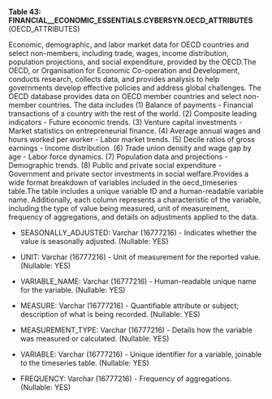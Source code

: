 **Table 43: FINANCIAL__ECONOMIC_ESSENTIALS.CYBERSYN.OECD_ATTRIBUTES** (OECD_ATTRIBUTES)

Economic, demographic, and labor market data for OECD countries and select non-members, including trade, wages, income distribution, population projections, and social expenditure, provided by the OECD.The OECD, or Organisation for Economic Co-operation and Development, conducts research, collects data, and provides analysis to help governments develop effective policies and address global challenges. The OECD database provides data on OECD member countries and select non-member countries. The data includes (1) Balance of payments - Financial transactions of a country with the rest of the world. (2) Composite leading indicators - Future economic trends. (3) Venture capital investments - Market statistics on entrepreneurial finance. (4) Average annual wages and hours worked per worker - Labor market trends. (5) Decile ratios of gross earnings - Income distribution. (6) Trade union density and wage gap by age - Labor force dynamics. (7) Population data and projections - Demographic trends. (8) Public and private social expenditure - Government and private sector investments in social welfare.Provides a wide format breakdown of variables included in the oecd_timeseries table.The table includes a unique variable ID and a human-readable variable name. Additionally, each column represents a characteristic of the variable, including the type of value being measured, unit of measurement, frequency of aggregations, and details on adjustments applied to the data.

- SEASONALLY_ADJUSTED: Varchar (16777216) - Indicates whether the value is seasonally adjusted. (Nullable: YES)

- UNIT: Varchar (16777216) - Unit of measurement for the reported value. (Nullable: YES)

- VARIABLE_NAME: Varchar (16777216) - Human-readable unique name for the variable. (Nullable: YES)

- MEASURE: Varchar (16777216) - Quantifiable attribute or subject; description of what is being recorded. (Nullable: YES)

- MEASUREMENT_TYPE: Varchar (16777216) - Details how the variable was measured or calculated. (Nullable: YES)

- VARIABLE: Varchar (16777216) - Unique identifier for a variable, joinable to the timeseries table. (Nullable: YES)

- FREQUENCY: Varchar (16777216) - Frequency of aggregations. (Nullable: YES)

